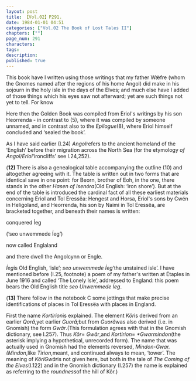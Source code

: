 ```yaml
---
layout: post
title: 【Vol.02】P291.
date: 1984-01-01 04:51
categories: ["Vol.02 The Book of Lost Tales II"]
chapters: [""]
page_num: 291
characters: 
tags: 
description: 
published: true
---
```


<p style="text-indent: 0;">
This book have I written using those writings that my father Wǽfre (whom the Gnomes named after the regions of his home Angol) did make in his sojourn in the holy isle in the days of the Elves; and much else have I added of those things which his eyes saw not afterward; yet are such things not yet to tell. For know
</p>

Here then the Golden Book was compiled from Eriol's writings by his son Heorrenda - in contrast to (5), where it was compiled by someone unnamed, and in contrast also to the <I>Epilogue</I>(8), where Eriol himself concluded and ‘sealed the book’.

As I have said earlier (I.24) <I>Angol</I>refers to the ancient homeland of the ‘English’ before their migration across the North Sea (for the etymology <I>of Angol/Eriol</I>‘ironcliffs’ see I.24,252).

(<B>12) </B>There is also a genealogical table accompanying the outline (10) and altogether agreeing with it. The table is written out in two forms that are identical save in one point: for Beorn, brother of Eoh, in the one, there stands in the other <I>Hasen of Isenóra</I>(Old English: ‘iron shore’). But at the end of the table is introduced the cardinal fact of all these earliest materials concerning Eriol and Tol Eressëa: Hengest and Horsa, Eriol's sons by Cwén in Heligoland, and Heorrenda, his son by Naimi in Tol Eressëa, are bracketed together, and beneath their names is written:

conquered Íeg

(‘seo unwemmede Íeg’)

now called Englaland

and there dwell the Angolcynn or Engle.

<I>Íeg</I>is Old English, ‘isle’; <I>seo unwemmede Íeg</I>‘the unstained isle’. I have mentioned before (I.25, footnote) a poem of my father's written at Étaples in June 1916 and called ‘The Lonely Isle’, addressed to England: this poem bears the Old English title <I>seo Unwemmede Íeg</I>.

(<B>13) </B>There follow in the notebook C some jottings that make precise identifications of places in Tol Eressëa with places in England.

First the name <I>Kortirion</I>is explained. The element <I>Kôr</I>is derived from an earlier <I>Qoră</I>,yet earlier <I>Guoră;</I>but from <I>Guoră</I>was also derived (i.e. in Gnomish) the form <I>Gwâr</I>.(This formulation agrees with that in the Gnomish dictionary, see I.257). Thus <I>Kôr</I>= <I>Gwâr</I>,and <I>Kortirion</I>= <I>\*Gwarmindon</I>(the asterisk implying a hypothetical, unrecorded form). The name that was actually used in Gnomish had the elements reversed, <I>Mindon-Gwar. (Mindon</I>,like <I>Tirion</I>,meant, and continued always to mean, ‘tower’. The meaning of <I>KôrlGwâr</I>is not given here, but both in the tale of <I>The Coming of the Elves</I>(I.122) and in the Gnomish dictionary (I.257) the name is explained as referring to the <I>roundness</I>of the hill of Kôr.)

